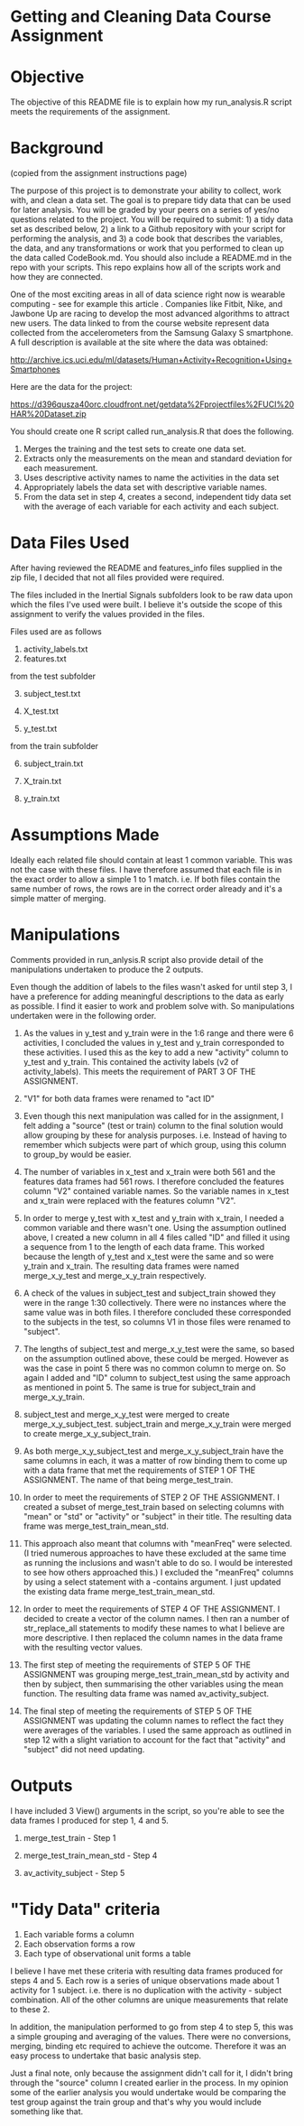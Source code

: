 # Getting and Cleaning Data Course Assignment
# Objective
The objective of this README file is to explain how my run_analysis.R script meets the requirements of the assignment.

# Background
(copied from the assignment instructions page)

The purpose of this project is to demonstrate your ability to collect, work with, and clean a data set. The goal is to prepare tidy data that can be used for later analysis. You will be graded by your peers on a series of yes/no questions related to the project. You will be required to submit: 1) a tidy data set as described below, 2) a link to a Github repository with your script for performing the analysis, and 3) a code book that describes the variables, the data, and any transformations or work that you performed to clean up the data called CodeBook.md. You should also include a README.md in the repo with your scripts. This repo explains how all of the scripts work and how they are connected.

One of the most exciting areas in all of data science right now is wearable computing - see for example this article . Companies like Fitbit, Nike, and Jawbone Up are racing to develop the most advanced algorithms to attract new users. The data linked to from the course website represent data collected from the accelerometers from the Samsung Galaxy S smartphone. A full description is available at the site where the data was obtained:

http://archive.ics.uci.edu/ml/datasets/Human+Activity+Recognition+Using+Smartphones

Here are the data for the project:

https://d396qusza40orc.cloudfront.net/getdata%2Fprojectfiles%2FUCI%20HAR%20Dataset.zip

You should create one R script called run_analysis.R that does the following.

1. Merges the training and the test sets to create one data set.
2. Extracts only the measurements on the mean and standard deviation for each measurement.
3. Uses descriptive activity names to name the activities in the data set
4. Appropriately labels the data set with descriptive variable names.
5. From the data set in step 4, creates a second, independent tidy data set with the average of each variable for each activity and each subject.



# Data Files Used
After having reviewed the README and features_info files supplied in the zip file, I decided that not all files provided were required.

The files included in the Inertial Signals subfolders look to be raw data upon which the files I've used were built. I believe it's outside the scope of this assignment to verify the values provided in the files.

Files used are as follows
1. activity_labels.txt
2. features.txt

from the test subfolder

3. subject_test.txt

4. X_test.txt

5. y_test.txt

from the train subfolder

6. subject_train.txt

7. X_train.txt

8. y_train.txt

# Assumptions Made
Ideally each related file should contain at least 1 common variable. This was not the case with these files. I have therefore assumed that each file is in the exact order to allow a simple 1 to 1 match. i.e. If both files contain the same number of rows, the rows are in the correct order already and it's a simple matter of merging.

# Manipulations
Comments provided in run_anlysis.R script also provide detail of the manipulations undertaken to produce the 2 outputs.

Even though the addition of labels to the files wasn't asked for until step 3, I have a preference for adding meaningful descriptions to the data as early as possible. I find it easier to work and problem solve with. So manipulations undertaken were in the following order.

1. As the values in y_test and y_train were in the 1:6 range and there were 6 activities, I concluded the values in y_test and y_train corresponded to these activities. I used this as the key to add a new "activity" column to y_test and y_train. This contained the activity labels (v2 of activity_labels). This meets the requirement of PART 3 OF THE ASSIGNMENT.

2. "V1" for both data frames were renamed to "act ID"

3. Even though this next manipulation was called for in the assignment, I felt adding a "source" (test or train) column to the final solution would allow grouping by these for analysis purposes. i.e. Instead of having to remember which subjects were part of which group, using this column to group_by would be easier.

4. The number of variables in x_test and x_train were both 561 and the features data frames had 561 rows. I therefore concluded the features column "V2" contained variable names. So the variable names in x_test and x_train were replaced with the features column "V2".

5. In order to merge y_test with x_test and y_train with x_train, I needed a common variable and there wasn't one. Using the assumption outlined above, I created a new column in all 4 files called "ID" and filled it using a sequence from 1 to the length of each data frame. This worked because the length of y_test and x_test were the same and so were y_train and x_train. The resulting data frames were named merge_x_y_test and merge_x_y_train respectively.

6. A check of the values in subject_test and subject_train showed they were in the range 1:30 collectively. There were no instances where the same value was in both files. I therefore concluded these corresponded to the subjects in the test, so columns V1 in those files were renamed to "subject".

7. The lengths of subject_test and merge_x_y_test were the same, so based on the assumption outlined above, these could be merged. However as was the case in point 5 there was no common column to merge on. So again I added and "ID" column to subject_test using the same approach as mentioned in point 5. The same is true for subject_train and merge_x_y_train.

8. subject_test and merge_x_y_test were merged to create merge_x_y_subject_test. subject_train and merge_x_y_train were merged to create merge_x_y_subject_train.

9. As both merge_x_y_subject_test and merge_x_y_subject_train have the same columns in each, it was a matter of row binding them to come up with a data frame that met the requirements of STEP 1 OF THE ASSIGNMENT. The name of that being merge_test_train.

10. In order to meet the requirements of STEP 2 OF THE ASSIGNMENT. I created a subset of merge_test_train based on selecting columns with "mean" or "std" or "activity" or "subject" in their title. The resulting data frame was merge_test_train_mean_std.

11. This approach also meant that columns with "meanFreq" were selected. (I tried numerous approaches to have these excluded at the same time as running the inclusions and wasn't able to do so. I would be interested to see how others approached this.) I excluded the "meanFreq" columns by using a select statement with a -contains argument. I just updated the existing data frame merge_test_train_mean_std.

12. In order to meet the requirements of STEP 4 OF THE ASSIGNMENT. I decided to create a vector of the column names. I then ran a number of str_replace_all statements to modify these names to what I believe are more descriptive. I then replaced the column names in the data frame with the resulting vector values.

13. The first step of meeting the requirements of STEP 5 OF THE ASSIGNMENT was grouping merge_test_train_mean_std by activity and then by subject, then summarising the other variables using the mean function. The resulting data frame was named av_activity_subject.

14. The final step of meeting the requirements of STEP 5 OF THE ASSIGNMENT was updating the column names to reflect the fact they were averages of the variables. I used the same approach as outlined in step 12 with a slight variation to account for the fact that "activity" and "subject" did not need updating.

# Outputs
I have included 3 View() arguments in the script, so you're able to see the data frames I produced for step 1, 4 and 5.

1. merge_test_train - Step 1

2. merge_test_train_mean_std - Step 4

3. av_activity_subject - Step 5


# "Tidy Data" criteria
1. Each variable forms a column
2. Each observation forms a row
3. Each type of observational unit forms a table

I believe I have met these criteria with resulting data frames produced for steps 4 and 5. Each row is a series of unique observations made about 1 activity for 1 subject. i.e. there is no duplication with the activity - subject combination. All of the other columns are unique measurements that relate to these 2.

In addition, the manipulation performed to go from step 4 to step 5, this was a simple grouping and averaging of the values. There were no conversions, merging, binding etc required to achieve the outcome. Therefore it was an easy process to undertake that basic analysis step.

Just a final note, only because the assignment didn't call for it, I didn't bring through the "source" column I created earlier in the process. In my opinion some of the earlier analysis you would undertake would be comparing the test group against the train group and that's why you would include something like that.
